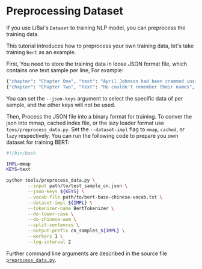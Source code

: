 # Preprocessing Dataset

If you use LiBai's `Dataset` to training NLP model, you can preprocess the training data.

This tutorial introduces how to preprocess your own training data, let's take training `Bert` as an example.

First, You need to store the training data in loose JSON format file, which contains one text sample per line, For example:

```bash
{"chapter": "Chapter One", "text": "April Johnson had been crammed inside an apartment", "type": "April", "background": "novel"}
{"chapter": "Chapter Two", "text": "He couldn't remember their names", "type": "Dominic", "background": "novel"}
```

You can set the `--json-keys` argument to select the specific data of per sample, and the other keys will not be used.

Then, Process the JSON file into a binary format for training. To conver the json into mmap, cached index file, or the lazy loader format use `toos/preprocess_data.py`. Set the `--dataset-impl` flag to `mmap`, `cached`, or `lazy` respectively. You can run the following code to prepare you own dataset for training BERT:

```bash
#!/bin/bash

IMPL=mmap
KEYS=text

python tools/preprocess_data.py \
        --input path/to/test_sample_cn.json \
        --json-keys ${KEYS} \
        --vocab-file path/to/bert-base-chinese-vocab.txt \
        --dataset-impl ${IMPL} \
        --tokenizer-name BertTokenizer \
        --do-lower-case \
        --do-chinese-wwm \
        --split-sentences \
        --output-prefix cn_samples_${IMPL} \
        --workers 1 \
        --log-interval 2
```

Further command line arguments are described in the source file [`preprocess_data.py`](https://github.com/Oneflow-Inc/libai/blob/main/tools/preprocess_data.py).

